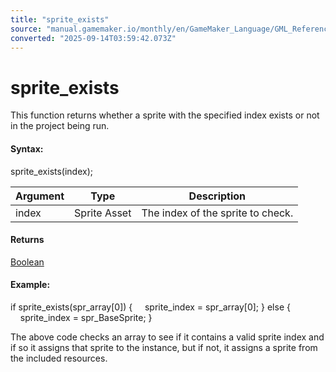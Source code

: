 ```yaml
---
title: "sprite_exists"
source: "manual.gamemaker.io/monthly/en/GameMaker_Language/GML_Reference/Asset_Management/Sprites/Sprite_Manipulation/sprite_exists.htm"
converted: "2025-09-14T03:59:42.073Z"
---
```


# sprite\_exists

This function returns whether a sprite with the specified index exists or not in the project being run.

#### Syntax:

sprite\_exists(index);

| Argument | Type | Description |
| --- | --- | --- |
| index | Sprite Asset | The index of the sprite to check. |

#### Returns

[Boolean](../../../../GML_Overview/Data_Types.md)

#### Example:

if sprite\_exists(spr\_array\[0\])
{
    sprite\_index = spr\_array\[0\];
}
else
{
    sprite\_index = spr\_BaseSprite;
}

The above code checks an array to see if it contains a valid sprite index and if so it assigns that sprite to the instance, but if not, it assigns a sprite from the included resources.
